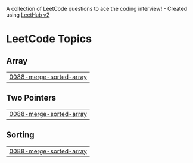 A collection of LeetCode questions to ace the coding interview! - Created using [LeetHub v2](https://github.com/arunbhardwaj/LeetHub-2.0)
<!---LeetCode Topics Start-->
# LeetCode Topics
## Array
|  |
| ------- |
| [0088-merge-sorted-array](https://github.com/bandish1304/bandish1304/tree/master/0088-merge-sorted-array) |
## Two Pointers
|  |
| ------- |
| [0088-merge-sorted-array](https://github.com/bandish1304/bandish1304/tree/master/0088-merge-sorted-array) |
## Sorting
|  |
| ------- |
| [0088-merge-sorted-array](https://github.com/bandish1304/bandish1304/tree/master/0088-merge-sorted-array) |
<!---LeetCode Topics End-->